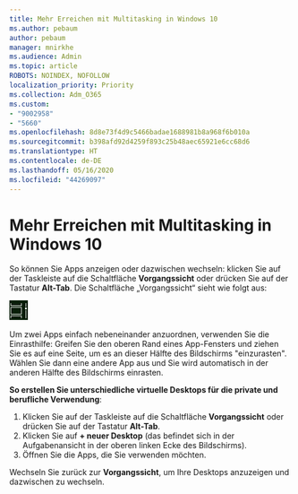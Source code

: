```yaml
---
title: Mehr Erreichen mit Multitasking in Windows 10
ms.author: pebaum
author: pebaum
manager: mnirkhe
ms.audience: Admin
ms.topic: article
ROBOTS: NOINDEX, NOFOLLOW
localization_priority: Priority
ms.collection: Adm_O365
ms.custom:
- "9002958"
- "5660"
ms.openlocfilehash: 8d8e73f4d9c5466badae1688981b8a968f6b010a
ms.sourcegitcommit: b398afd92d4259f893c25b48aec65921e6cc68d6
ms.translationtype: HT
ms.contentlocale: de-DE
ms.lasthandoff: 05/16/2020
ms.locfileid: "44269097"
---
```

# <a name="do-more-with-multitasking-in-windows-10"></a>Mehr Erreichen mit Multitasking in Windows 10

So können Sie Apps anzeigen oder dazwischen wechseln: klicken Sie auf der Taskleiste auf die Schaltfläche **Vorgangssicht** oder drücken Sie auf der Tastatur **Alt-Tab**. Die Schaltfläche „Vorgangssicht“ sieht wie folgt aus:

![Taste „Vorgangssicht“](media/task-view.png)

Um zwei Apps einfach nebeneinander anzuordnen, verwenden Sie die Einrasthilfe: Greifen Sie den oberen Rand eines App-Fensters und ziehen Sie es auf eine Seite, um es an dieser Hälfte des Bildschirms "einzurasten". Wählen Sie dann eine andere App aus und Sie wird automatisch in der anderen Hälfte des Bildschirms einrasten.

**So erstellen Sie unterschiedliche virtuelle Desktops für die private und berufliche Verwendung**:

1. Klicken Sie auf der Taskleiste auf die Schaltfläche **Vorgangssicht** oder drücken Sie auf der Tastatur **Alt-Tab**.
2. Klicken Sie auf **+ neuer Desktop** (das befindet sich in der Aufgabenansicht in der oberen linken Ecke des Bildschirms).
3. Öffnen Sie die Apps, die Sie verwenden möchten. 

Wechseln Sie zurück zur **Vorgangssicht**, um Ihre Desktops anzuzeigen und dazwischen zu wechseln.
